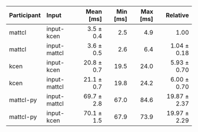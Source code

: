 | Participant | Input | Mean [ms] | Min [ms] | Max [ms] | Relative |
|:---|:---|---:|---:|---:|---:|
| mattcl | input-kcen | 3.5 ± 0.4 | 2.5 | 4.9 | 1.00 |
| mattcl | input-mattcl | 3.6 ± 0.5 | 2.6 | 6.4 | 1.04 ± 0.18 |
| kcen | input-kcen | 20.8 ± 0.7 | 19.5 | 24.0 | 5.93 ± 0.70 |
| kcen | input-mattcl | 21.1 ± 0.7 | 19.8 | 24.2 | 6.00 ± 0.70 |
| mattcl-py | input-mattcl | 69.7 ± 2.8 | 67.0 | 84.6 | 19.87 ± 2.37 |
| mattcl-py | input-kcen | 70.1 ± 1.5 | 67.9 | 73.9 | 19.97 ± 2.29 |
